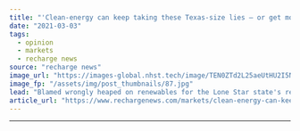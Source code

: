 ```yaml
---
title: "'Clean-energy can keep taking these Texas-size lies – or get more vocal with the truth'"
date: "2021-03-03"
tags: 
  - opinion
  - markets
  - recharge news
source: "recharge news"
image_url: "https://images-global.nhst.tech/image/TEN0ZTd2L25aeUtHU2I5N2dVbEZLMGNwdVYwcndTVTJJaStJZnZuNTBIQT0=/nhst/binary/57cf63c69d9d7331701fe30fedba43f2"
image_fp: "/assets/img/post_thumbnails/87.jpg"
lead: "Blamed wrongly heaped on renewables for the Lone Star state's recent grid collapse is just the latest move in the anti-reality crowd's pro-oil playbook, writes Mike Casey"
article_url: "https://www.rechargenews.com/markets/clean-energy-can-keep-taking-these-texas-size-lies-or-get-more-vocal-with-the-truth/2-1-973979"
---
```


---

